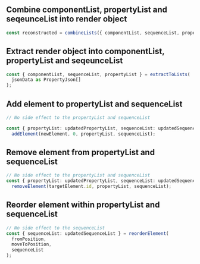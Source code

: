 ## Combine componentList, propertyList and seqeunceList into render object

```typescript
const reconstructed = combineLists({ componentList, sequenceList, propertyList });
```

## Extract render object into componentList, propertyList and seqeunceList

```typescript
const { componentList, sequenceList, propertyList } = extractToLists(
  jsonData as PropertyJson[]
);
```

## Add element to propertyList and sequenceList

```typescript
// No side effect to the propertyList and sequenceList

const { propertyList: updatedPropertyList, sequenceList: updatedSequenceList } =
  addElement(newElement, 0, propertyList, sequenceList);
```

## Remove element from propertyList and sequenceList

```typescript
// No side effect to the propertyList and sequenceList
const { propertyList: updatedPropertyList, sequenceList: updatedSequenceList } =
  removeElement(targetElement.id, propertyList, sequenceList);
```

## Reorder element within propertyList and sequenceList

```typescript
// No side effect to the sequenceList
const { sequenceList: updatedSequenceList } = reorderElement(
  fromPosition,
  moveToPosition,
  sequenceList
);
```
